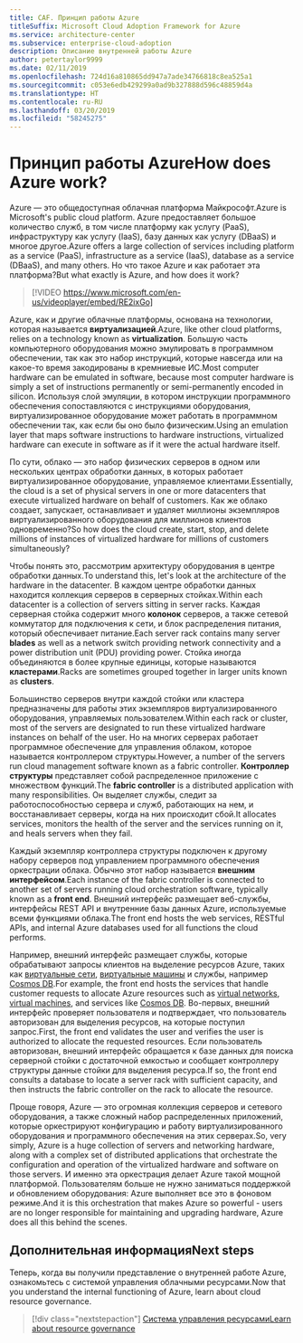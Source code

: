 ```yaml
---
title: CAF. Принцип работы Azure
titleSuffix: Microsoft Cloud Adoption Framework for Azure
ms.service: architecture-center
ms.subservice: enterprise-cloud-adoption
description: Описание внутренней работы Azure
author: petertaylor9999
ms.date: 02/11/2019
ms.openlocfilehash: 724d16a810865dd947a7ade34766818c8ea525a1
ms.sourcegitcommit: c053e6edb429299a0ad9b327888d596c48859d4a
ms.translationtype: HT
ms.contentlocale: ru-RU
ms.lasthandoff: 03/20/2019
ms.locfileid: "58245275"
---
```

<!-- markdownlint-disable MD026 -->

# <a name="how-does-azure-work"></a><span data-ttu-id="52fe0-103">Принцип работы Azure</span><span class="sxs-lookup"><span data-stu-id="52fe0-103">How does Azure work?</span></span>

<span data-ttu-id="52fe0-104">Azure — это общедоступная облачная платформа Майкрософт.</span><span class="sxs-lookup"><span data-stu-id="52fe0-104">Azure is Microsoft's public cloud platform.</span></span> <span data-ttu-id="52fe0-105">Azure предоставляет большое количество служб, в том числе платформу как услугу (PaaS), инфраструктуру как услугу (IaaS), базу данных как услугу (DBaaS) и многое другое.</span><span class="sxs-lookup"><span data-stu-id="52fe0-105">Azure offers a large collection of services including platform as a service (PaaS), infrastructure as a service (IaaS), database as a service (DBaaS), and many others.</span></span> <span data-ttu-id="52fe0-106">Но что такое Azure и как работает эта платформа?</span><span class="sxs-lookup"><span data-stu-id="52fe0-106">But what exactly is Azure, and how does it work?</span></span>

<!-- markdownlint-disable MD034 -->

> [!VIDEO https://www.microsoft.com/en-us/videoplayer/embed/RE2ixGo]

<!-- markdownlint-enable MD034 -->

<span data-ttu-id="52fe0-107">Azure, как и другие облачные платформы, основана на технологии, которая называется **виртуализацией**.</span><span class="sxs-lookup"><span data-stu-id="52fe0-107">Azure, like other cloud platforms, relies on a technology known as **virtualization**.</span></span> <span data-ttu-id="52fe0-108">Большую часть компьютерного оборудования можно эмулировать в программном обеспечении, так как это набор инструкций, которые навсегда или на какое-то время закодированы в кремниевые ИС.</span><span class="sxs-lookup"><span data-stu-id="52fe0-108">Most computer hardware can be emulated in software, because most computer hardware is simply a set of instructions permanently or semi-permanently encoded in silicon.</span></span> <span data-ttu-id="52fe0-109">Используя слой эмуляции, в котором инструкции программного обеспечения сопоставляются с инструкциями оборудования, виртуализированное оборудование может работать в программном обеспечении так, как если бы оно было физическим.</span><span class="sxs-lookup"><span data-stu-id="52fe0-109">Using an emulation layer that maps software instructions to hardware instructions, virtualized hardware can execute in software as if it were the actual hardware itself.</span></span>

<span data-ttu-id="52fe0-110">По сути, облако — это набор физических серверов в одном или нескольких центрах обработки данных, в которых работает виртуализированное оборудование, управляемое клиентами.</span><span class="sxs-lookup"><span data-stu-id="52fe0-110">Essentially, the cloud is a set of physical servers in one or more datacenters that execute virtualized hardware on behalf of customers.</span></span> <span data-ttu-id="52fe0-111">Как же облако создает, запускает, останавливает и удаляет миллионы экземпляров виртуализированного оборудования для миллионов клиентов одновременно?</span><span class="sxs-lookup"><span data-stu-id="52fe0-111">So how does the cloud create, start, stop, and delete millions of instances of virtualized hardware for millions of customers simultaneously?</span></span>

<span data-ttu-id="52fe0-112">Чтобы понять это, рассмотрим архитектуру оборудования в центре обработки данных.</span><span class="sxs-lookup"><span data-stu-id="52fe0-112">To understand this, let's look at the architecture of the hardware in the datacenter.</span></span>  <span data-ttu-id="52fe0-113">В каждом центре обработки данных находится коллекция серверов в серверных стойках.</span><span class="sxs-lookup"><span data-stu-id="52fe0-113">Within each datacenter is a collection of servers sitting in server racks.</span></span> <span data-ttu-id="52fe0-114">Каждая серверная стойка содержит много **колонок** серверов, а также сетевой коммутатор для подключения к сети, и блок распределения питания, который обеспечивает питание.</span><span class="sxs-lookup"><span data-stu-id="52fe0-114">Each server rack contains many server **blades** as well as a network switch providing network connectivity and a power distribution unit (PDU) providing power.</span></span> <span data-ttu-id="52fe0-115">Стойка иногда объединяются в более крупные единицы, которые называются **кластерами**.</span><span class="sxs-lookup"><span data-stu-id="52fe0-115">Racks are sometimes grouped together in larger units known as **clusters**.</span></span>

<span data-ttu-id="52fe0-116">Большинство серверов внутри каждой стойки или кластера предназначены для работы этих экземпляров виртуализированного оборудования, управляемых пользователем.</span><span class="sxs-lookup"><span data-stu-id="52fe0-116">Within each rack or cluster, most of the servers are designated to run these virtualized hardware instances on behalf of the user.</span></span> <span data-ttu-id="52fe0-117">Но на многих серверах работает программное обеспечение для управления облаком, которое называется контроллером структуры.</span><span class="sxs-lookup"><span data-stu-id="52fe0-117">However, a number of the servers run cloud management software known as a fabric controller.</span></span> <span data-ttu-id="52fe0-118">**Контроллер структуры** представляет собой распределенное приложение с множеством функций.</span><span class="sxs-lookup"><span data-stu-id="52fe0-118">The **fabric controller** is a distributed application with many responsibilities.</span></span> <span data-ttu-id="52fe0-119">Он выделяет службы, следит за работоспособностью сервера и служб, работающих на нем, и восстанавливает серверы, когда на них происходит сбой.</span><span class="sxs-lookup"><span data-stu-id="52fe0-119">It allocates services, monitors the health of the server and the services running on it, and heals servers when they fail.</span></span>

<span data-ttu-id="52fe0-120">Каждый экземпляр контроллера структуры подключен к другому набору серверов под управлением программного обеспечения оркестрации облака. Обычно этот набор называется **внешним интерфейсом**.</span><span class="sxs-lookup"><span data-stu-id="52fe0-120">Each instance of the fabric controller is connected to another set of servers running cloud orchestration software, typically known as a **front end**.</span></span> <span data-ttu-id="52fe0-121">Внешний интерфейс размещает веб-службы, интерфейсы REST API и внутренние базы данных Azure, используемые всеми функциями облака.</span><span class="sxs-lookup"><span data-stu-id="52fe0-121">The front end hosts the web services, RESTful APIs, and internal Azure databases used for all functions the cloud performs.</span></span>

<span data-ttu-id="52fe0-122">Например, внешний интерфейс размещает службы, которые обрабатывают запросы клиентов на выделение ресурсов Azure, таких как [виртуальные сети][vnet], [виртуальные машины][vms] и службы, например [Cosmos DB][cosmosdb].</span><span class="sxs-lookup"><span data-stu-id="52fe0-122">For example, the front end hosts the services that handle customer requests to allocate Azure resources such as [virtual networks][vnet], [virtual machines][vms], and services like [Cosmos DB][cosmosdb].</span></span> <span data-ttu-id="52fe0-123">Во-первых, внешний интерфейс проверяет пользователя и подтверждает, что пользователь авторизован для выделения ресурсов, на которые поступил запрос.</span><span class="sxs-lookup"><span data-stu-id="52fe0-123">First, the front end validates the user and verifies the user is authorized to allocate the requested resources.</span></span> <span data-ttu-id="52fe0-124">Если пользователь авторизован, внешний интерфейс обращается к базе данных для поиска серверной стойки с достаточной емкостью и сообщает контроллеру структуры данные стойки для выделения ресурса.</span><span class="sxs-lookup"><span data-stu-id="52fe0-124">If so, the front end consults a database to locate a server rack with sufficient capacity, and then instructs the fabric controller on the rack to allocate the resource.</span></span>

<span data-ttu-id="52fe0-125">Проще говоря, Azure — это огромная коллекция серверов и сетевого оборудования, а также сложный набор распределенных приложений, которые оркестрируют конфигурацию и работу виртуализированного оборудования и программного обеспечения на этих серверах.</span><span class="sxs-lookup"><span data-stu-id="52fe0-125">So, very simply, Azure is a huge collection of servers and networking hardware, along with a complex set of distributed applications that orchestrate the configuration and operation of the virtualized hardware and software on those servers.</span></span> <span data-ttu-id="52fe0-126">И именно эта оркестрация делает Azure такой мощной платформой. Пользователям больше не нужно заниматься поддержкой и обновлением оборудования: Azure выполняет все это в фоновом режиме.</span><span class="sxs-lookup"><span data-stu-id="52fe0-126">And it is this orchestration that makes Azure so powerful - users are no longer responsible for maintaining and upgrading hardware, Azure does all this behind the scenes.</span></span>

## <a name="next-steps"></a><span data-ttu-id="52fe0-127">Дополнительная информация</span><span class="sxs-lookup"><span data-stu-id="52fe0-127">Next steps</span></span>

<span data-ttu-id="52fe0-128">Теперь, когда вы получили представление о внутренней работе Azure, ознакомьтесь с системой управления облачными ресурсами.</span><span class="sxs-lookup"><span data-stu-id="52fe0-128">Now that you understand the internal functioning of Azure, learn about cloud resource governance.</span></span>

> [!div class="nextstepaction"]
> [<span data-ttu-id="52fe0-129">Система управления ресурсами</span><span class="sxs-lookup"><span data-stu-id="52fe0-129">Learn about resource governance</span></span>](what-is-governance.md)

<!-- Links -->

[cosmosdb]: /azure/cosmos-db/introduction
[docs-add-users-to-aad]: /azure/active-directory/add-users-azure-active-directory?toc=/azure/architecture/cloud-adoption-guide/toc.json
[vms]: /azure/virtual-machines/
[vnet]: /azure/virtual-network/virtual-networks-overview
